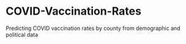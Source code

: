 # COVID-Vaccination-Rates
Predicting COVID vaccination rates by county from demographic and political data
